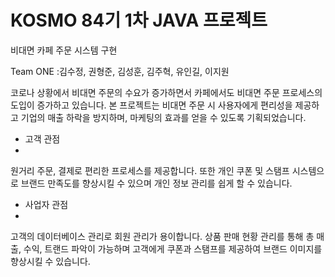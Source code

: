 # KOSMO 84기 1차 JAVA 프로젝트
비대면 카페 주문 시스템 구현

Team ONE :김수정, 권형준, 김성훈, 김주혁, 유인길, 이지원

코로나 상황에서 비대면 주문의 수요가 증가하면서 카페에서도 비대면 주문 프로세스의 도입이 증가하고 있습니다. 본 프로젝트는 비대면 주문 시 사용자에게 편리성을 제공하고 기업의 매출 하락을 방지하며, 마케팅의 효과를 얻을 수 있도록 기획되었습니다.

- 고객 관점
- 
원거리 주문, 결제로 편리한 프로세스를 제공합니다.  또한 개인 쿠폰 및 스탬프 시스템으로 브랜드 만족도를 향상시킬 수 있으며 개인 정보 관리를 쉽게 할 수 있습니다.

- 사업자 관점
- 
고객의 데이터베이스 관리로 회원 관리가 용이합니다. 상품 판매 현황 관리를 통해 총 매출, 수익, 트랜드 파악이 가능하며 고객에게 쿠폰과 스탬프를 제공하여 브랜드 이미지를 향상시킬 수 있습니다.
